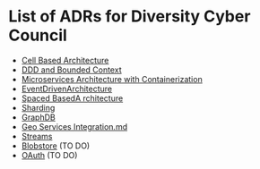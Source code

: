 # List of ADRs for Diversity Cyber Council 
* [Cell Based Architecture](ADR001_CellBasedArchitecture.md)
* [DDD and Bounded Context](ADR002_DDDandBoundedContext.md)
* [Microservices Architecture with Containerization](ADR003_MicroservicesarchitecturewithContainerization.md)
* [EventDrivenArchitecture](ADR004_EventDrivenArchitecture.md)
* [Spaced BasedA rchitecture](ADR005_SpacedbasedArchitecture.md)
* [Sharding](ADR006_Sharding.md)
* [GraphDB](ADR007_GraphDB.md)
* [Geo Services Integration.md](ADR008_GeoServicesIntegration.md)
* [Streams](ADR009_Streams.md)
* [Blobstore](ADR010_Blobstore.md) (TO DO)
* [OAuth](ADR011_OAuth.md) (TO DO)
